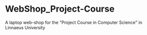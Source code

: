 # WebShop_Project-Course
A laptop web-shop for the "Project Course in Computer Science" in Linnaeus University
